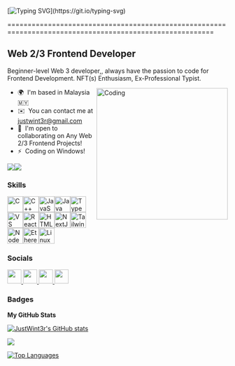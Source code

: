 [![Typing SVG](https://readme-typing-svg.herokuapp.com?font=Fira+Code&size=22&pause=1000&color=00F712&width=435&separator=%3D&lines=Testing+1%2C2%2C3.%3DWait%2C+that's+not+right.%3Dcout+%3C%3C+%22Hello+World!%22+%3C%3C+endl;)](https://git.io/typing-svg) 

=========================================================================================================

Web 2/3 Frontend Developer
--------------------------
Beginner-level Web 3 developer,, always have the passion to code for Frontend Development. NFT(s) Enthusiasm, Ex-Professional Typist.

<img align="right" alt="Coding" width="300" src="https://i.gifer.com/Ai9i.gif"> 

* 🌍  I'm based in Malaysia 🇲🇾
* ✉️  You can contact me at [justwint3r@gmail.com](mailto:justwint3r@gmail.com)
* 🤝  I'm open to collaborating on Any Web 2/3 Frontend Projects!
* ⚡  Coding on Windows!

<a href="https://www.github.com/JustWint3r" target="_blank" rel="noreferrer"><img
src="https://img.shields.io/github/followers/JustWint3r?logo=github&style=for-the-badge&color=0891b2&labelColor=1c1917" /></a><a href="https://www.x.com/wint3rnft" target="_blank" rel="noreferrer"><img
src="https://img.shields.io/twitter/follow/wint3rnft?logo=twitter&style=for-the-badge&color=0891b2&labelColor=1c1917"
/></a>

### Skills


<p align="left">
<a href="https://docs.microsoft.com/en-us/cpp/?view=msvc-170" target="_blank" rel="noreferrer"><img src="https://raw.githubusercontent.com/danielcranney/readme-generator/main/public/icons/skills/c-colored.svg" width="36" height="36" alt="C" /></a><a href="https://docs.microsoft.com/en-us/cpp/?view=msvc-170" target="_blank" rel="noreferrer"><img src="https://raw.githubusercontent.com/danielcranney/readme-generator/main/public/icons/skills/cplusplus-colored.svg" width="36" height="36" alt="C++" /></a><a href="https://developer.mozilla.org/en-US/docs/Web/JavaScript" target="_blank" rel="noreferrer"><img src="https://raw.githubusercontent.com/danielcranney/readme-generator/main/public/icons/skills/javascript-colored.svg" width="36" height="36" alt="JavaScript" /></a><a href="https://www.oracle.com/java/" target="_blank" rel="noreferrer"><img src="https://raw.githubusercontent.com/danielcranney/readme-generator/main/public/icons/skills/java-colored.svg" width="36" height="36" alt="Java" /></a><a href="https://www.typescriptlang.org/" target="_blank" rel="noreferrer"><img src="https://raw.githubusercontent.com/danielcranney/readme-generator/main/public/icons/skills/typescript-colored.svg" width="36" height="36" alt="TypeScript" /></a><a href="https://code.visualstudio.com/" target="_blank" rel="noreferrer"><img src="https://raw.githubusercontent.com/danielcranney/readme-generator/main/public/icons/skills/visualstudiocode.svg" width="36" height="36" alt="VS Code" /></a><a href="https://reactjs.org/" target="_blank" rel="noreferrer"><img src="https://raw.githubusercontent.com/danielcranney/readme-generator/main/public/icons/skills/react-colored.svg" width="36" height="36" alt="React" /></a><a href="https://developer.mozilla.org/en-US/docs/Glossary/HTML5" target="_blank" rel="noreferrer"><img src="https://raw.githubusercontent.com/danielcranney/readme-generator/main/public/icons/skills/html5-colored.svg" width="36" height="36" alt="HTML5" /></a><a href="https://nextjs.org/docs" target="_blank" rel="noreferrer"><img src="https://raw.githubusercontent.com/danielcranney/readme-generator/main/public/icons/skills/nextjs-colored.svg" width="36" height="36" alt="NextJs" /></a><a href="https://tailwindcss.com/" target="_blank" rel="noreferrer"><img src="https://raw.githubusercontent.com/danielcranney/readme-generator/main/public/icons/skills/tailwindcss-colored.svg" width="36" height="36" alt="TailwindCSS" /></a><a href="https://nodejs.org/en/" target="_blank" rel="noreferrer"><img src="https://raw.githubusercontent.com/danielcranney/readme-generator/main/public/icons/skills/nodejs-colored.svg" width="36" height="36" alt="NodeJS" /></a><a href="https://ethereum.org/en/" target="_blank" rel="noreferrer"><img src="https://raw.githubusercontent.com/danielcranney/readme-generator/main/public/icons/skills/ethereum-colored.svg" width="36" height="36" alt="Ethereum" /></a><a href="https://www.linux.org" target="_blank" rel="noreferrer"><img src="https://raw.githubusercontent.com/danielcranney/readme-generator/main/public/icons/skills/linux-colored.svg" width="36" height="36" alt="Linux" /></a>
</p>



### Socials

<p align="left"> <a href="https://www.github.com/JustWint3r" target="_blank" rel="noreferrer"> <picture> <source media="(prefers-color-scheme: dark)" srcset="https://raw.githubusercontent.com/danielcranney/readme-generator/main/public/icons/socials/github-dark.svg" /> <source media="(prefers-color-scheme: light)" srcset="https://raw.githubusercontent.com/danielcranney/readme-generator/main/public/icons/socials/github.svg" /> <img src="https://raw.githubusercontent.com/danielcranney/readme-generator/main/public/icons/socials/github.svg" width="32" height="32" /> </picture> </a> <a href="http://www.instagram.com/justwint3r" target="_blank" rel="noreferrer"> <picture> <source media="(prefers-color-scheme: dark)" srcset="https://raw.githubusercontent.com/danielcranney/readme-generator/main/public/icons/socials/instagram-dark.svg" /> <source media="(prefers-color-scheme: light)" srcset="https://raw.githubusercontent.com/danielcranney/readme-generator/main/public/icons/socials/instagram.svg" /> <img src="https://raw.githubusercontent.com/danielcranney/readme-generator/main/public/icons/socials/instagram.svg" width="32" height="32" /> </picture> </a> <a href="https://www.x.com/wint3rnft" target="_blank" rel="noreferrer"> <picture> <source media="(prefers-color-scheme: dark)" srcset="https://raw.githubusercontent.com/danielcranney/readme-generator/main/public/icons/socials/twitter-dark.svg" /> <source media="(prefers-color-scheme: light)" srcset="https://raw.githubusercontent.com/danielcranney/readme-generator/main/public/icons/socials/twitter.svg" /> <img src="https://raw.githubusercontent.com/danielcranney/readme-generator/main/public/icons/socials/twitter.svg" width="32" height="32" /> </picture> </a> <a href="https://www.twitch.tv/justwint3rr" target="_blank" rel="noreferrer"> <picture> <source media="(prefers-color-scheme: dark)" srcset="https://raw.githubusercontent.com/danielcranney/readme-generator/main/public/icons/socials/twitch-dark.svg" /> <source media="(prefers-color-scheme: light)" srcset="https://raw.githubusercontent.com/danielcranney/readme-generator/main/public/icons/socials/twitch.svg" /> <img src="https://raw.githubusercontent.com/danielcranney/readme-generator/main/public/icons/socials/twitch.svg" width="32" height="32" /> </picture> </a></p>

### Badges

<b>My GitHub Stats</b>

<a href="http://www.github.com/JustWint3r"><img src="https://github-readme-stats.vercel.app/api?username=JustWint3r&show_icons=true&hide=&count_private=true&title_color=ec4899&text_color=ffffff&icon_color=0891b2&bg_color=1c1917&hide_border=true&show_icons=true" alt="JustWint3r's GitHub stats" /></a>

<a href="http://www.github.com/JustWint3r"><img src="https://github-readme-streak-stats.herokuapp.com/?user=JustWint3r&stroke=ffffff&background=1c1917&ring=ec4899&fire=ec4899&currStreakNum=ffffff&currStreakLabel=ec4899&sideNums=ffffff&sideLabels=ffffff&dates=ffffff&hide_border=true" /></a>

<a href="https://github.com/JustWint3r" align="left"><img src="https://github-readme-stats.vercel.app/api/top-langs/?username=JustWint3r&langs_count=10&title_color=ec4899&text_color=ffffff&icon_color=0891b2&bg_color=1c1917&hide_border=true&locale=en&custom_title=Top%20%Languages" alt="Top Languages" /></a>

